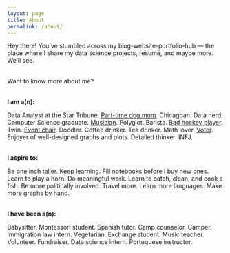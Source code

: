```yaml
---
layout: page
title: About
permalink: /about/
---
```


Hey there! You’ve stumbled across my blog-website-portfolio-hub — the place where I share my data science projects, resumé, and maybe more. We’ll see. 

<br>
Want to know more about me?
<br><br>

**I am a(n):**

Data Analyst at the Star Tribune. [Part-time dog mom](https://www.instagram.com/bigheadroshi/). Chicagoan. Data nerd. Computer Science graduate. [Musician](http://thekelsontwins.com/). Polyglot. Barista. [Bad hockey player](https://www.instagram.com/macwomenshockey/). Twin. [Event chair](https://themacweekly.com/75980/news/naming-hate-to-tackle-education-awareness-and-action/). Doodler. Coffee drinker. Tea drinker. Math lover. [Voter](https://www.usa.gov/register-to-vote). Enjoyer of well-designed graphs and plots. Detailed thinker. INFJ. 
<br><br>

**I aspire to:**

Be one inch taller. Keep learning. Fill notebooks before I buy new ones. Learn to play a horn. Do meaningful work. Learn to catch, clean, and cook a fish. Be more politically involved. Travel more. Learn more languages. Make more graphs by hand.
<br><br>

**I have been a(n):**

Babysitter. Montessori student. Spanish tutor. Camp counselor. Camper. Immigration law intern. Vegetarian. Exchange student. Music teacher. Volunteer. Fundraiser. Data science intern. Portuguese instructor.
